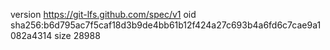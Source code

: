 version https://git-lfs.github.com/spec/v1
oid sha256:b6d795ac7f5caf18d3b9de4bb61b12f424a27c693b4a6fd6c7cae9a1082a4314
size 28988
